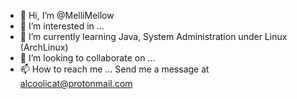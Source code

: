 - 👋 Hi, I’m @MelliMellow
- 👀 I’m interested in ...
- 🌱 I’m currently learning Java, System Administration under Linux (ArchLinux)
- 💞️ I’m looking to collaborate on ...
- 📫 How to reach me ... Send me a message at alcoolicat@protonmail.com

<!---
MelliMellow/MelliMellow is a ✨ special ✨ repository because its `README.md` (this file) appears on your GitHub profile.
You can click the Preview link to take a look at your changes.
--->
